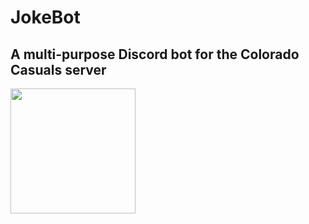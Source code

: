 # JokeBot <h2>A multi-purpose Discord bot for the Colorado Casuals server</h2>
<img src="https://i.imgur.com/WuY4gva.png" width="200" height="200">
